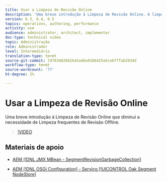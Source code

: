 ```yaml
---
title: Usar a Limpeza de Revisão Online
description: 'Uma breve introdução à Limpeza de Revisão Online. A limpeza de revisão online reduz a necessidade de limpeza frequente de revisão offline. '
version: 6.3, 6.4, 6.5
topics: operations, authoring, performance
activity: use
audience: administrator, architect, implementer
doc-type: technical video
topic: Administração
role: Administrador
level: Intermediário
translation-type: tm+mt
source-git-commit: 7d7034026826a5a46a91b6425a5cebfffab2934d
workflow-type: tm+mt
source-wordcount: '77'
ht-degree: 2%

---
```



# Usar a Limpeza de Revisão Online

Uma breve introdução à Limpeza de Revisão Online que diminui a necessidade de Limpeza frequentes de Revisão Offline.

>[!VIDEO](https://video.tv.adobe.com/v/17004/?quality=12&learn=on)

## Materiais de apoio

* [AEM [!DNL JMX MBean - SegmentRevisionGarbageCollection]](http://localhost:4502/system/console/jmx/org.apache.jackrabbit.oak%3Aname%3DSegment+node+store+revision+garbage+collection%2Ctype%3DSegmentRevisionGarbageCollection)

* [AEM [!DNL OSGi Configuration]  - Serviço  [!UICONTROL Oak Segment NodeStore]](http://localhost:4502/system/console/configMgr/org.apache.jackrabbit.oak.segment.SegmentNodeStoreService)

